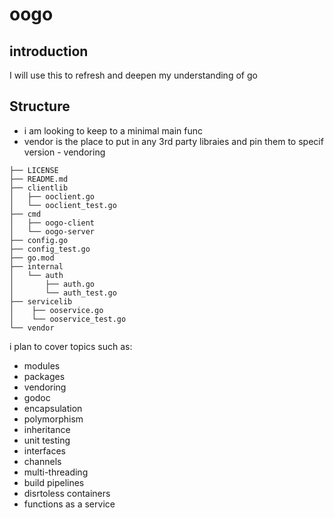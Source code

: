 # oogo
## introduction
I will use this to refresh and deepen my understanding of go
## Structure

- i am looking to keep to a minimal main func
- vendor is the place to put in any 3rd party libraies and pin them to specif version - vendoring

```
├── LICENSE
├── README.md
├── clientlib
│   ├── ooclient.go
│   └── ooclient_test.go
├── cmd
│   ├── oogo-client
│   └── oogo-server
├── config.go
├── config_test.go
├── go.mod
├── internal
│   └── auth
│       ├── auth.go
│       └── auth_test.go
├── servicelib
│    ├── ooservice.go
│    └── ooservice_test.go
└── vendor
```


i plan to cover topics such as:
- modules
- packages
- vendoring
- godoc
- encapsulation
- polymorphism
- inheritance
- unit testing
- interfaces
- channels
- multi-threading
- build pipelines
- disrtoless containers
- functions as a service
